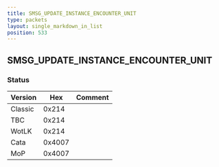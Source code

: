 ```yaml
---
title: SMSG_UPDATE_INSTANCE_ENCOUNTER_UNIT
type: packets
layout: single_markdown_in_list
position: 533
---
```


## SMSG_UPDATE_INSTANCE_ENCOUNTER_UNIT

### Status

Version    | Hex        | Comment
---------- | ---------- | ---------- 
Classic    | 0x214      | 
TBC        | 0x214      | 
WotLK      | 0x214      | 
Cata       | 0x4007     | 
MoP        | 0x4007     | 